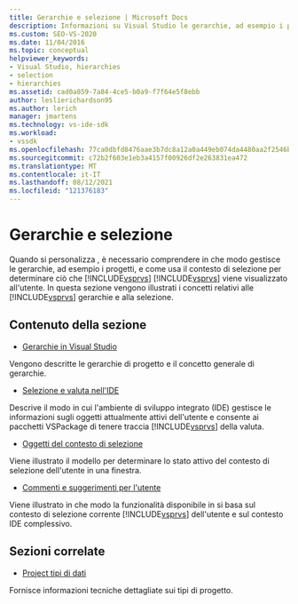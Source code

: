 ```yaml
---
title: Gerarchie e selezione | Microsoft Docs
description: Informazioni su Visual Studio le gerarchie, ad esempio i progetti, e su come usa il contesto di selezione per determinare ciò che viene visualizzato all'utente.
ms.custom: SEO-VS-2020
ms.date: 11/04/2016
ms.topic: conceptual
helpviewer_keywords:
- Visual Studio, hierarchies
- selection
- hierarchies
ms.assetid: cad0a859-7a84-4ce5-b0a9-f7f64e5f8ebb
author: leslierichardson95
ms.author: lerich
manager: jmartens
ms.technology: vs-ide-sdk
ms.workload:
- vssdk
ms.openlocfilehash: 77ca0dbfd8476aae3b7dc8a12a0a449eb074da4480aa2f2546bc12c7282690ce
ms.sourcegitcommit: c72b2f603e1eb3a4157f00926df2e263831ea472
ms.translationtype: MT
ms.contentlocale: it-IT
ms.lasthandoff: 08/12/2021
ms.locfileid: "121376183"
---
```

# <a name="hierarchies-and-selection"></a>Gerarchie e selezione
Quando si personalizza , è necessario comprendere in che modo gestisce le gerarchie, ad esempio i progetti, e come usa il contesto di selezione per determinare ciò che [!INCLUDE[vsprvs](../../code-quality/includes/vsprvs_md.md)] [!INCLUDE[vsprvs](../../code-quality/includes/vsprvs_md.md)] viene visualizzato all'utente. In questa sezione vengono illustrati i concetti relativi alle [!INCLUDE[vsprvs](../../code-quality/includes/vsprvs_md.md)] gerarchie e alla selezione.

## <a name="in-this-section"></a>Contenuto della sezione
- [Gerarchie in Visual Studio](../../extensibility/internals/hierarchies-in-visual-studio.md)

 Vengono descritte le gerarchie di progetto e il concetto generale di gerarchie.

- [Selezione e valuta nell'IDE](../../extensibility/internals/selection-and-currency-in-the-ide.md)

 Descrive il modo in cui l'ambiente di sviluppo integrato (IDE) gestisce le informazioni sugli oggetti attualmente attivi dell'utente e consente ai pacchetti VSPackage di tenere traccia [!INCLUDE[vsprvs](../../code-quality/includes/vsprvs_md.md)] della valuta.

- [Oggetti del contesto di selezione](../../extensibility/internals/selection-context-objects.md)

 Viene illustrato il modello per determinare lo stato attivo del contesto di selezione dell'utente in una finestra.

- [Commenti e suggerimenti per l'utente](../../extensibility/internals/feedback-to-the-user.md)

 Viene illustrato in che modo la funzionalità disponibile in si basa sul contesto di selezione corrente [!INCLUDE[vsprvs](../../code-quality/includes/vsprvs_md.md)] dell'utente e sul contesto IDE complessivo.

## <a name="related-sections"></a>Sezioni correlate
- [Project tipi di dati](../../extensibility/internals/project-types-architecture.md)

 Fornisce informazioni tecniche dettagliate sui tipi di progetto.
